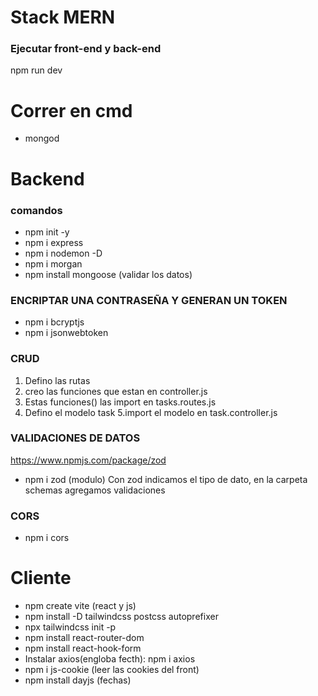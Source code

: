 # Stack MERN
### Ejecutar front-end y back-end
npm run dev

# Correr en cmd
- mongod

# Backend

### comandos

- npm init -y
- npm i express
- npm i nodemon -D
- npm i morgan
- npm install mongoose (validar los datos)

### ENCRIPTAR UNA CONTRASEÑA Y GENERAN UN TOKEN
- npm i bcryptjs
- npm i jsonwebtoken


### CRUD
1. Defino las rutas
2. creo las funciones que estan en controller.js
3. Estas funciones() las import en tasks.routes.js
4. Defino el modelo task
5.import el modelo en task.controller.js

### VALIDACIONES DE DATOS
https://www.npmjs.com/package/zod
- npm i zod (modulo)
 Con zod indicamos el tipo de dato, en la carpeta schemas agregamos validaciones

### CORS
- npm i cors

# Cliente

- npm create vite (react y js)
- npm install -D tailwindcss postcss autoprefixer
- npx tailwindcss init -p
- npm install react-router-dom
- npm install react-hook-form
- Instalar axios(engloba fecth): npm i axios
- npm i js-cookie (leer las cookies del front)
- npm install dayjs (fechas)
